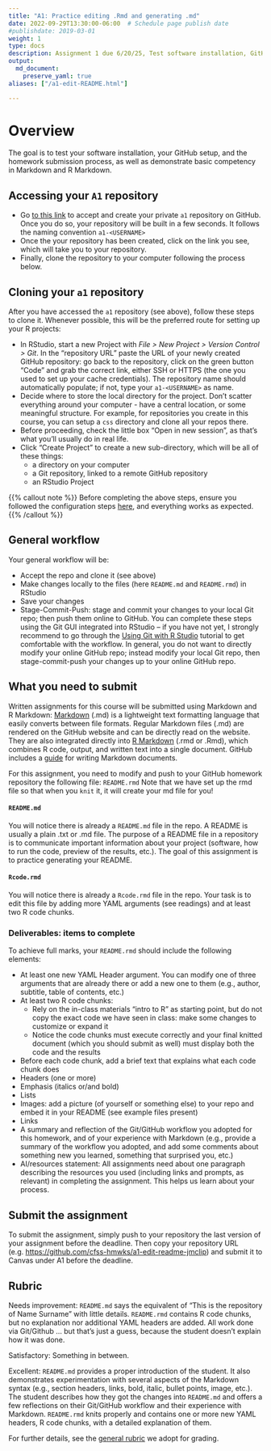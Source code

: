 ```yaml
---
title: "A1: Practice editing .Rmd and generating .md"
date: 2022-09-29T13:30:00-06:00  # Schedule page publish date
#publishdate: 2019-03-01
weight: 1
type: docs
description: Assignment 1 due 6/20/25, Test software installation, GitHub setup, and homework submission process, as well as demonstrate basic competency in Markdown and R Markdown.
output:
  md_document:
    preserve_yaml: true
aliases: ["/a1-edit-README.html"]

---
```


# Overview

The goal is to test your software installation, your GitHub setup, and
the homework submission process, as well as demonstrate basic competency
in Markdown and R Markdown.

## Accessing your `A1` repository

- Go [to this link](https://classroom.github.com/a/B8DreZI2) to accept
  and create your private `a1` repository on GitHub. Once you do so,
  your repository will be built in a few seconds. It follows the naming
  convention `a1-<USERNAME>`  
- Once the your repository has been created, click on the link you see,
  which will take you to your repository.
- Finally, clone the repository to your computer following the process
  below.

## Cloning your `a1` repository

After you have accessed the `a1` repository (see above), follow these
steps to clone it. Whenever possible, this will be the preferred route
for setting up your R projects:

- In RStudio, start a new Project with *File &gt; New Project &gt;
  Version Control &gt; Git*. In the “repository URL” paste the URL of
  your newly created GitHub repository: go back to the repository, click
  on the green button “Code” and grab the correct link, either SSH or
  HTTPS (the one you used to set up your cache credentials). The
  repository name should automatically populate; if not, type your
  `a1-<USERNAME>` as name.
- Decide where to store the local directory for the project. Don’t
  scatter everything around your computer - have a central location, or
  some meaningful structure. For example, for repositories you create in
  this course, you can setup a `css` directory and clone all your repos
  there.
- Before proceeding, check the little box “Open in new session”, as
  that’s what you’ll usually do in real life.
- Click “Create Project” to create a new sub-directory, which will be
  all of these things:
  - a directory on your computer
  - a Git repository, linked to a remote GitHub repository
  - an RStudio Project

{{% callout note %}} Before completing the above steps, ensure you
followed the configuration steps [here](/setup/git-configure/), and
everything works as expected. {{% /callout %}}

## General workflow

Your general workflow will be:

<!--
* Pull from GitHub (just an empty precaution now, but it will matter when you collaborate with others)
-->

- Accept the repo and clone it (see above)
- Make changes locally to the files (here `README.md` and `README.rmd`)
  in RStudio
- Save your changes
- Stage-Commit-Push: stage and commit your changes to your local Git
  repo; then push them online to GitHub. You can complete these steps
  using the Git GUI integrated into RStudio – if you have not yet, I
  strongly recommend to go through the [Using Git with R
  Studio](/setup/git/git-with-rstudio) tutorial to get comfortable with
  the workflow. In general, you do not want to directly modify your
  online GitHub repo; instead modify your local Git repo, then
  stage-commit-push your changes up to your online GitHub repo.

## What you need to submit

Written assignments for this course will be submitted using Markdown and
R Markdown: [Markdown](https://daringfireball.net/projects/markdown/)
(.md) is a lightweight text formatting language that easily converts
between file formats. Regular Markdown files (.md) are rendered on the
GitHub website and can be directly read on the website. They are also
integrated directly into [R Markdown](https://rmarkdown.rstudio.com/)
(.rmd or .Rmd), which combines R code, output, and written text into a
single document. GitHub includes a
[guide](https://guides.github.com/features/mastering-markdown/) for
writing Markdown documents.

For this assignment, you need to modify and push to your GitHub homework
repository the following file: `README.rmd` Note that we have set up the
rmd file so that when you `knit` it, it will create your md file for
you!

#### `README.md`

You will notice there is already a `README.md` file in the repo. A
README is usually a plain .txt or .md file. The purpose of a README file
in a repository is to communicate important information about your
project (software, how to run the code, preview of the results, etc.).
The goal of this assignment is to practice generating your README.

#### `Rcode.rmd`

You will notice there is already a `Rcode.rmd` file in the repo. Your
task is to edit this file by adding more YAML arguments (see readings)
and at least two R code chunks.

### Deliverables: items to complete

To achieve full marks, your `README.rmd` should include the following
elements:

- At least one new YAML Header argument. You can modify one of three
  arguments that are already there or add a new one to them (e.g.,
  author, subtitle, table of contents, etc.)
- At least two R code chunks:
  - Rely on the in-class materials “intro to R” as starting point, but
    do not copy the exact code we have seen in class: make some changes
    to customize or expand it
  - Notice the code chunks must execute correctly and your final knitted
    document (which you should submit as well) must display both the
    code and the results
- Before each code chunk, add a brief text that explains what each code
  chunk does
- Headers (one or more)
- Emphasis (italics or/and bold)
- Lists
- Images: add a picture (of yourself or something else) to your repo and
  embed it in your README (see example files present)
- Links
- A summary and reflection of the Git/GitHub workflow you adopted for
  this homework, and of your experience with Markdown (e.g., provide a
  summary of the workflow you adopted, and add some comments about
  something new you learned, something that surprised you, etc.)
- AI/resources statement: All assignments need about one paragraph
  describing the resources you used (including links and prompts, as
  relevant) in completing the assignment. This helps us learn about your
  process.

## Submit the assignment

To submit the assignment, simply push to your repository the last
version of your assignment before the deadline. Then copy your
repository URL
(e.g. <https://github.com/cfss-hmwks/a1-edit-readme-jmclip>) and submit
it to Canvas under A1 before the deadline.

## Rubric

Needs improvement: `README.md` says the equivalent of “This is the
repository of Name Surname” with little details. `README.rmd` contains R
code chunks, but no explanation nor additional YAML headers are added.
All work done via Git/Github … but that’s just a guess, because the
student doesn’t explain how it was done.

Satisfactory: Something in between.

Excellent: `README.md` provides a proper introduction of the student. It
also demonstrates experimentation with several aspects of the Markdown
syntax (e.g., section headers, links, bold, italic, bullet points,
image, etc.). The student describes how they got the changes into
`README.md` and offers a few reflections on their Git/GitHub workflow
and their experience with Markdown. `README.rmd` knits properly and
contains one or more new YAML headers, R code chunks, with a detailed
explanation of them.

For further details, see the [general
rubric](/faq/homework-evaluations/) we adopt for grading.
